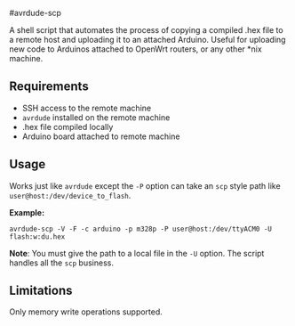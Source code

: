 #avrdude-scp

A shell script that automates the process of copying a compiled .hex file to a remote host and uploading it to an attached Arduino. Useful for uploading new code to Arduinos attached to OpenWrt routers, or any other *nix machine.

## Requirements

* SSH access to the remote machine
* `avrdude` installed on the remote machine
* .hex file compiled locally
* Arduino board attached to remote machine

## Usage

Works just like `avrdude` except the `-P` option can take an `scp` style path like `user@host:/dev/device_to_flash`.

__Example:__
```shell
avrdude-scp -V -F -c arduino -p m328p -P user@host:/dev/ttyACM0 -U flash:w:du.hex
```

__Note__: You must give the path to a local file in the `-U` option. The script handles all the `scp` business.

## Limitations

Only memory write operations supported.

